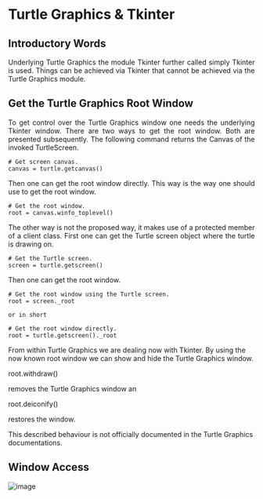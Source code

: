 # Turtle Graphics & Tkinter

## Introductory Words

<p align="justify">Underlying Turtle Graphics 
the module Tkinter further called simply Tkinter 
is used. Things can be achieved via Tkinter that
cannot be achieved via the Turtle Graphics module.</p>

## Get the Turtle Graphics Root Window

<p align="justify">To get control over the Turtle Graphics
window one needs the underlying Tkinter window. There are 
two ways to get the root window. Both are presented 
subsequently. The following command returns the Canvas of
the invoked TurtleScreen.</p> 

```
# Get screen canvas.
canvas = turtle.getcanvas()
```

<p align="justify">Then one can get the root window directly.
This way is the way one should use to get the root window.</p> 

```
# Get the root window.
root = canvas.winfo_toplevel()
```

<p align="justify">The other way is not the proposed way, it 
makes use of a protected member of a client class. First one
can get the Turtle screen object where the turtle is drawing
on.</p> 

```
# Get the Turtle screen.
screen = turtle.getscreen()
```

<p align="justify">Then one can get the root window.</p>

```
# Get the root window using the Turtle screen.
root = screen._root

or in short

# Get the root window directly.
root = turtle.getscreen()._root
```

From within Turtle Graphics we are dealing now with Tkinter. By using the
now known root window we can show and hide the Turtle Graphics window.

root.withdraw()

removes the Turtle Graphics window an 

root.deiconify()

restores the window.

This described behaviour is not officially documented in the Turtle Graphics
documentations.

## Window Access

![image](https://github.com/user-attachments/assets/9017e48b-e0aa-41dd-b09f-9659272b0f60)



